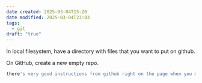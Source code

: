 ```yaml
---
date created: 2025-03-04T15:20
date modified: 2025-03-04T23:03
tags:
  - git
draft: "true"
---
```


In local filesystem, have a directory with files that you want to put on github. 

On GitHub, create a new empty repo. 

```bash
there's very good instructions from github right on the page when you make it. 
```